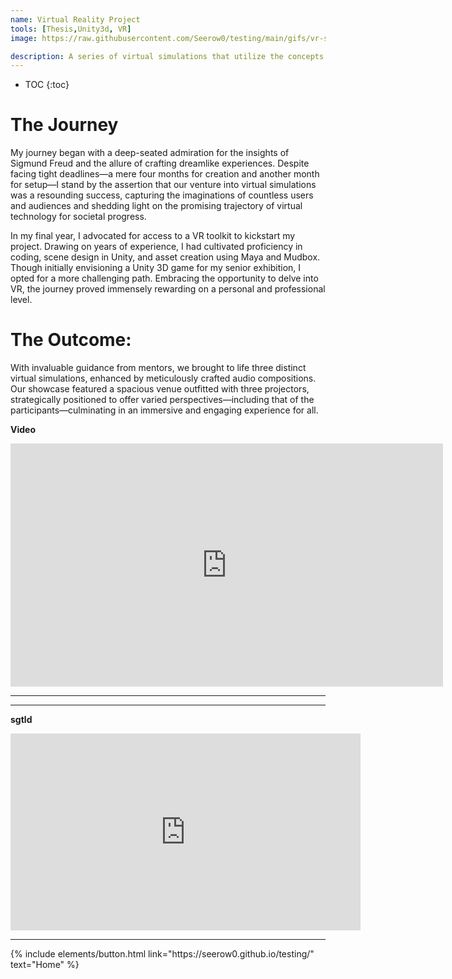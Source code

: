 ```yaml
---
name: Virtual Reality Project
tools: [Thesis,Unity3d, VR]
image: https://raw.githubusercontent.com/Seerow0/testing/main/gifs/vr-southpark.gif

description: A series of virtual simulations that utilize the concepts and techniques I managed to cultivate.
---
```


<!-- to embed a video, first get the embed link from youtube and follow the formoat below, also edit this later to provide an exampple you lazybutt-->
* TOC
{:toc}

# The Journey

My journey began with a deep-seated admiration for the insights of Sigmund Freud and the allure of crafting dreamlike experiences. Despite facing tight deadlines—a mere four months for creation and another month for setup—I stand by the assertion that our venture into virtual simulations was a resounding success, capturing the imaginations of countless users and audiences and shedding light on the promising trajectory of virtual technology for societal progress.

In my final year, I advocated for access to a VR toolkit to kickstart my project. Drawing on years of experience, I had cultivated proficiency in coding, scene design in Unity, and asset creation using Maya and Mudbox. Though initially envisioning a Unity 3D game for my senior exhibition, I opted for a more challenging path. Embracing the opportunity to delve into VR, the journey proved immensely rewarding on a personal and professional level.

# The Outcome:

With invaluable guidance from mentors, we brought to life three distinct virtual simulations, enhanced by meticulously crafted audio compositions. Our showcase featured a spacious venue outfitted with three projectors, strategically positioned to offer varied perspectives—including that of the participants—culminating in an immersive and engaging experience for all.

**Video**
<iframe width="692" height="389" src="https://www.youtube.com/embed/79Wa_o1m5ZE" title="vr space documentation" frameborder="0" allow="accelerometer; autoplay; clipboard-write; encrypted-media; gyroscope; picture-in-picture; web-share" referrerpolicy="strict-origin-when-cross-origin" allowfullscreen></iframe>

---

---

**sgtld**
<iframe width="560" height="315" src="https://www.youtube.com/embed/tnUq-wvVv28?si=hNboR3f37PPvRKtK" title="YouTube video player" frameborder="0" allow="accelerometer; autoplay; clipboard-write; encrypted-media; gyroscope; picture-in-picture; web-share" allowfullscreen></iframe>

---

<p class="text-center">
{% include elements/button.html link="https://seerow0.github.io/testing/" text="Home" %}
</p>
